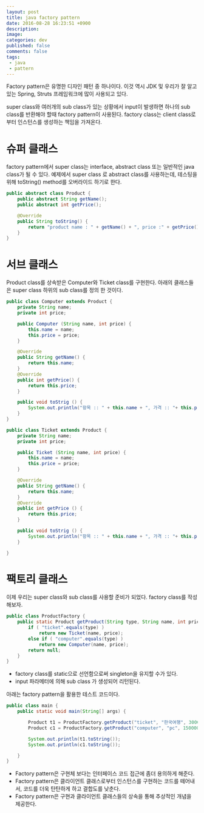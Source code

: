 ```yaml
---
layout: post
title: java factory pattern
date: 2016-08-28 16:23:51 +0900
description:
image:
categories: dev
published: false
comments: false
tags:
 - java
 - pattern
---
```


Factory pattern은 유명한 디자인 패턴 중 하나이다. 이것 역시 JDK 및 우리가 잘 알고 있는 Spring, Struts 프레임워크에 많이 사용되고 있다.

super class와 여러개의 sub class가 있는 상황에서 input이 발생하면 하나의 sub class를 반환해야 할때 factory pattern이 사용된다. factory class는 client class로 부터 인스턴스를 생성하는 책임을 가져온다.

# 슈퍼 클래스

factory pattern에서 super class는 interface, abstract class 또는 일반적인 java class가 될 수 있다. 예제에서 super class 로 abstract class를 사용하는데, 테스팅을 위해 toString() method를 오버라이드 하기로 한다.

```java
public abstract class Product {
    public abstract String getName();
    public abstract int getPrice();

    @Override
    public String toString() {
        return "product name : " + getName() + ", price :" + getPrice();
    }
}
```
# 서브 클래스

Product class를 상속받은 Computer와 Ticket class를 구현한다. 아래의 클래스들은 super class 하위의 sub class를 정의 한 것이다.

```java
public class Computer extends Product {
    private String name;
    private int price;

    public Computer (String name, int price) {
        this.name = name;
        this.price = price;
    }

    @Override
    public String getName() {
        return this.name;
    }
    @Override
    public int getPrice() {
        return this.price;
    }

    public void toStrig () {
        System.out.println("항목 :: " + this.name + ", 가격 :: "+ this.price);
    }
}
```

```java
public class Ticket extends Product {
    private String name;
    private int price;

    public Ticket (String name, int price) {
        this.name = name;
        this.price = price;
    }

    @Override
    public String getName() {
        return this.name;
    }
    @Override
    public int getPrice () {
        return this.price;
    }

    public void toStrig () {
        System.out.println("항목 :: " + this.name + ", 가격 :: "+ this.price);
    }

}
```

# 팩토리 클래스

이제 우리는 super class와 sub class를 사용할 준비가 되었다. factory class를 작성해보자.

```java
public class ProductFactory {
    public static Product getProduct(String type, String name, int price) {
        if ( "ticket".equals(type) )
            return new Ticket(name, price);
        else if ( "computer".equals(type) )
            return new Computer(name, price);
        return null;
    }
}
```

- factory class를 static으로 선언함으로써 singleton을 유지할 수가 있다.
- input 파라메터에 의해 sub class 가 생성되어 리턴된다.

아래는 factory pattern을 활용한 테스트 코드이다.

```java
public class main {
    public static void main(String[] args) {

        Product t1 = ProductFactory.getProduct("ticket", "한국여행", 300000);
        Product c1 = ProductFactory.getProduct("computer", "pc", 1500000);

        System.out.println(t1.toString());
        System.out.println(c1.toString());

    }
}
```
- Factory pattern은 구현체 보다는 인터페이스 코드 접근에 좀더 용의하게 해준다.
- Factory pattern은 클라이언트 클래스로부터 인스턴스를 구현하는 코드를 떼어내서, 코드를 더욱 탄탄하게 하고 결합도를 낮춘다.
- Factory pattern은 구현과 클라이언트 클래스들의 상속을 통해 추상적인 개념을 제공한다.
